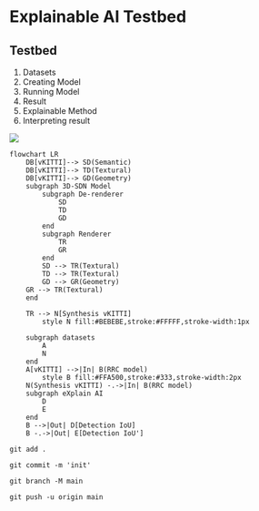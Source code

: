 # Explainable AI Testbed
<script  src=”https://cdnjs.cloudflare.com/ajax/libs/mermaid/8.3.1/mermaid.min.js"></script>

## Testbed
1. Datasets
2. Creating Model
3. Running Model
4. Result
5. Explainable Method
6. Interpreting result

[![](https://mermaid.ink/img/pako:eNp9U01r20AQ_SvD5hAZrJDU9KJDwMraQqR1YaVCwMphK43rpSvJrEZNTJz_3tWHv4Td1WWG9_bNe7Pog6VlhsxjK12-pWtpCL6JpAB7uL_8-xzGcfjquo8QcSfCXBak0tElPOZOjO9UG6kv4gF3AixzJLPt8ar-9dvIzRom3I34Ar5bI7qDzmCOrsEiQ4PmiDYn4ud9POiDk94KXJAWF3VjMdARV3QiDm10MYzeufkPGHRgIIZLCcSVW-3grow7zmIZbQtaY6Uq6Bd9EpG2GmEBK6W1d-PPmm9ckSn_oHczb07fuW8qo7X3sHnfyx-2k0mSFVJ1VJ0ey8WJrRbaP3bjbRcWO_AdIZ4gb151NDTm98bm8-nX-_uDsclkcm7rS2OrHecMw47Avbs66ZABXzZaqgKmIRw98JN6BoMgfhvgR0074EuOhCmpsoCw_Pl6INztGbNzxq2lsDHL0eRSZfav-miuJMwazzFhni0zXMlaU8KS4tNS643dMs4yRaVh3krqCsdM1lTauCnzyNS4J3Elbaa8Z33-AxYTEtg)](https://mermaid-js.github.io/mermaid-live-editor/edit#pako:eNp9U01r20AQ_SvD5hAZrJDU9KJDwMraQqR1YaVCwMphK43rpSvJrEZNTJz_3tWHv4Td1WWG9_bNe7Pog6VlhsxjK12-pWtpCL6JpAB7uL_8-xzGcfjquo8QcSfCXBak0tElPOZOjO9UG6kv4gF3AixzJLPt8ar-9dvIzRom3I34Ar5bI7qDzmCOrsEiQ4PmiDYn4ud9POiDk94KXJAWF3VjMdARV3QiDm10MYzeufkPGHRgIIZLCcSVW-3grow7zmIZbQtaY6Uq6Bd9EpG2GmEBK6W1d-PPmm9ckSn_oHczb07fuW8qo7X3sHnfyx-2k0mSFVJ1VJ0ey8WJrRbaP3bjbRcWO_AdIZ4gb151NDTm98bm8-nX-_uDsclkcm7rS2OrHecMw47Avbs66ZABXzZaqgKmIRw98JN6BoMgfhvgR0074EuOhCmpsoCw_Pl6INztGbNzxq2lsDHL0eRSZfav-miuJMwazzFhni0zXMlaU8KS4tNS643dMs4yRaVh3krqCsdM1lTauCnzyNS4J3Elbaa8Z33-AxYTEtg)
```
flowchart LR
    DB[vKITTI]--> SD(Semantic)
    DB[vKITTI]--> TD(Textural)
    DB[vKITTI]--> GD(Geometry)
    subgraph 3D-SDN Model
        subgraph De-renderer
            SD
            TD
            GD
        end
        subgraph Renderer
            TR
            GR
        end
        SD --> TR(Textural)
        TD --> TR(Textural)
        GD --> GR(Geometry)
    GR --> TR(Textural)
    end

    TR --> N[Synthesis vKITTI]
        style N fill:#BEBEBE,stroke:#FFFFF,stroke-width:1px

    subgraph datasets
        A
        N
    end
    A[vKITTI] -->|In| B(RRC model)
        style B fill:#FFA500,stroke:#333,stroke-width:2px
    N(Synthesis vKITTI) -.->|In| B(RRC model)
    subgraph eXplain AI 
        D 
        E 
    end
    B -->|Out| D[Detection IoU]
    B -.->|Out| E[Detection IoU']

```


```
git add .

git commit -m 'init'

git branch -M main

git push -u origin main
```